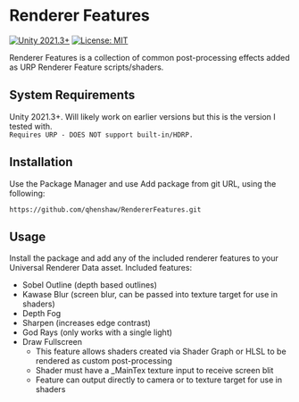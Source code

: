 # Renderer Features
[![Unity 2021.3+](https://img.shields.io/badge/unity-2021.3%2B-blue.svg)](https://unity3d.com/get-unity/download)
[![License: MIT](https://img.shields.io/badge/License-MIT-brightgreen.svg)](LICENSE.md)

Renderer Features is a collection of common post-processing effects added as URP Renderer Feature scripts/shaders.

## System Requirements
Unity 2021.3+. Will likely work on earlier versions but this is the version I tested with.  
`Requires URP - DOES NOT support built-in/HDRP.`

## Installation
Use the Package Manager and use Add package from git URL, using the following: 
```
https://github.com/qhenshaw/RendererFeatures.git
```

## Usage
Install the package and add any of the included renderer features to your Universal Renderer Data asset.
Included features:
- Sobel Outline (depth based outlines)
- Kawase Blur (screen blur, can be passed into texture target for use in shaders)
- Depth Fog
- Sharpen (increases edge contrast)
- God Rays (only works with a single light)
- Draw Fullscreen
  - This feature allows shaders created via Shader Graph or HLSL to be rendered as custom post-processing
  - Shader must have a _MainTex texture input to receive screen blit
  - Feature can output directly to camera or to texture target for use in shaders
